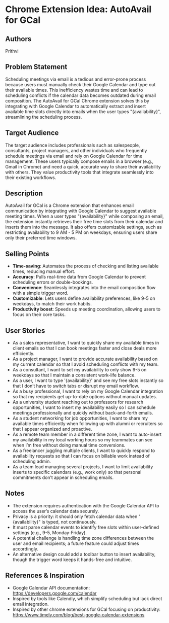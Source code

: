 # Chrome Extension Idea: AutoAvail for GCal

## Authors  
Prithvi 

## Problem Statement  
Scheduling meetings via email is a tedious and error-prone process because users must manually check their Google Calendar and type out their available times. This inefficiency wastes time and can lead to scheduling conflicts if the calendar data becomes outdated during email composition. The AutoAvail for GCal Chrome extension solves this by integrating with Google Calendar to automatically extract and insert available time slots directly into emails when the user types "{availability}", streamlining the scheduling process.

## Target Audience  
The target audience includes professionals such as salespeople, consultants, project managers, and other individuals who frequently schedule meetings via email and rely on Google Calendar for time management. These users typically compose emails in a browser (e.g., Gmail in Chrome) and need a quick, accurate way to share their availability with others. They value productivity tools that integrate seamlessly into their existing workflows.

## Description  
AutoAvail for GCal is a Chrome extension that enhances email communication by integrating with Google Calendar to suggest available meeting times. When a user types "{availability}" while composing an email, the extension instantly retrieves their free time slots from their calendar and inserts them into the message. It also offers customizable settings, such as restricting availability to 9 AM - 5 PM on weekdays, ensuring users share only their preferred time windows.

## Selling Points  
- **Time-saving**: Automates the process of checking and listing available times, reducing manual effort.  
- **Accuracy**: Pulls real-time data from Google Calendar to prevent scheduling errors or double-bookings.  
- **Convenience**: Seamlessly integrates into the email composition flow with a simple trigger word.  
- **Customizable**: Lets users define availability preferences, like 9-5 on weekdays, to match their work habits.  
- **Productivity boost**: Speeds up meeting coordination, allowing users to focus on their core tasks.

## User Stories  
- As a sales representative, I want to quickly share my available times in client emails so that I can book meetings faster and close deals more efficiently.  
- As a project manager, I want to provide accurate availability based on my current calendar so that I avoid scheduling conflicts with my team.  
- As a consultant, I want to set my availability to only show 9-5 on weekdays so that I maintain a consistent work-life balance.  
- As a user, I want to type '{availability}' and see my free slots instantly so that I don’t have to switch tabs or disrupt my email workflow.  
- As a busy professional, I want to rely on my Google Calendar integration so that my recipients get up-to-date options without manual updates.
- As a university student reaching out to professors for research opportunities, I want to insert my availability easily so I can schedule meetings professionally and quickly without back-and-forth emails.
- As a student networking for job opportunities, I want to share my available times efficiently when following up with alumni or recruiters so that I appear organized and proactive.
- As a remote team member in a different time zone, I want to auto-insert my availability in my local working hours so my teammates can see when I’m free without doing manual time conversions.
- As a freelancer juggling multiple clients, I want to quickly respond to availability requests so that I can focus on billable work instead of scheduling admin.
- As a team lead managing several projects, I want to limit availability inserts to specific calendars (e.g., work only) so that personal commitments don’t appear in scheduling emails.


## Notes  
- The extension requires authentication with the Google Calendar API to access the user’s calendar data securely.  
- Privacy is a priority: it should only fetch calendar data when "{availability}" is typed, not continuously.  
- It must parse calendar events to identify free slots within user-defined settings (e.g., 9-5, Monday-Friday).  
- A potential challenge is handling time zone differences between the user and email recipients; a future feature could adjust times accordingly.  
- An alternative design could add a toolbar button to insert availability, though the trigger word keeps it hands-free and intuitive.

## References & Inspiration  
- Google Calendar API documentation: https://developers.google.com/calendar  
- Inspired by tools like Calendly, which simplify scheduling but lack direct email integration.  
- Inspired by other chrome extensions for GCal focusing on productivity: https://www.timely.com/blog/best-google-calendar-extensions
